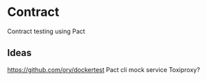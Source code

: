 # Contract

Contract testing using Pact

## Ideas

https://github.com/ory/dockertest
Pact cli mock service
Toxiproxy?